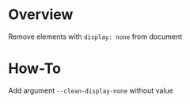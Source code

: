 # Overview
Remove elements with `display: none` from document

# How-To
Add argument `--clean-display-none` without value
